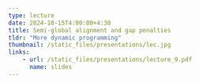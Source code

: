 ```yaml
---
type: lecture
date: 2024-10-15T4:00:00+4:30
title: Semi-global alignment and gap penalties
tldr: "More dynamic programming"
thumbnail: /static_files/presentations/lec.jpg
links: 
    - url: /static_files/presentations/lecture_9.pdf
      name: slides
---
```

